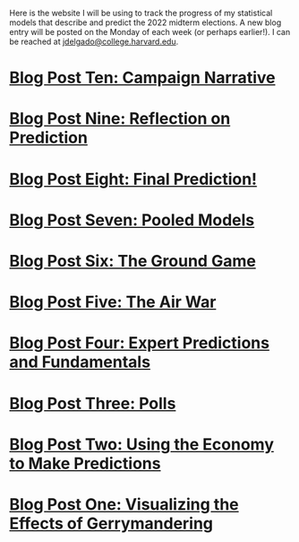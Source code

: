 Here is the website I will be using to track the progress of my statistical models that describe and predict the 2022 midterm elections. A new blog entry will be posted on the Monday of each week (or perhaps earlier!). I can be reached at [jdelgado@college.harvard.edu](jdelgado@college.harvard.edu). 

# [Blog Post Ten: Campaign Narrative](blogs/blog10/Blog-Ten.md)

# [Blog Post Nine: Reflection on Prediction](blogs/blog9/Blog-Nine.md)

# [Blog Post Eight: Final Prediction!](blogs/blog8/Blog-Eight.md)

# [Blog Post Seven: Pooled Models](blogs/blog7/Blog-Seven.md)

# [Blog Post Six: The Ground Game](blogs/blog6/Blog-Six.md)

# [Blog Post Five: The Air War](blogs/blog5/Blog-Five.md)

# [Blog Post Four: Expert Predictions and Fundamentals](blogs/blog4/Blog-Four.md)

# [Blog Post Three: Polls](blogs/blog3/Blog-Three.md)

# [Blog Post Two: Using the Economy to Make Predictions](blogs/blog2/Blog-Two.md)

# [Blog Post One: Visualizing the Effects of Gerrymandering](blogs/blog1/Blog-One.md)
